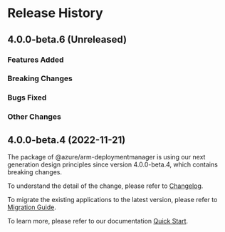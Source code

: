 # Release History

## 4.0.0-beta.6 (Unreleased)

### Features Added

### Breaking Changes

### Bugs Fixed

### Other Changes

## 4.0.0-beta.4 (2022-11-21)

The package of @azure/arm-deploymentmanager is using our next generation design principles since version 4.0.0-beta.4, which contains breaking changes.

To understand the detail of the change, please refer to [Changelog](https://aka.ms/js-track2-changelog).

To migrate the existing applications to the latest version, please refer to [Migration Guide](https://aka.ms/js-track2-migration-guide).

To learn more, please refer to our documentation [Quick Start](https://aka.ms/azsdk/js/mgmt/quickstart ).
